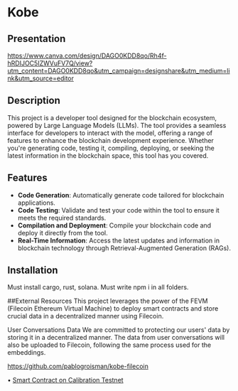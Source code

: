 # Kobe
## Presentation
https://www.canva.com/design/DAGO0KDD8qo/Rh4f-hRDIJOC5IZWVuFV7Q/view?utm_content=DAGO0KDD8qo&utm_campaign=designshare&utm_medium=link&utm_source=editor

## Description

This project is a developer tool designed for the blockchain ecosystem, powered by Large Language Models (LLMs). The tool provides a seamless interface for developers to interact with the model, offering a range of features to enhance the blockchain development experience. Whether you're generating code, testing it, compiling, deploying, or seeking the latest information in the blockchain space, this tool has you covered.

## Features

- **Code Generation**: Automatically generate code tailored for blockchain applications.
- **Code Testing**: Validate and test your code within the tool to ensure it meets the required standards.
- **Compilation and Deployment**: Compile your blockchain code and deploy it directly from the tool.
- **Real-Time Information**: Access the latest updates and information in blockchain technology through Retrieval-Augmented Generation (RAGs).
  
## Installation

Must install cargo, rust, solana.
Must write npm i in all folders.

##External Resources
This project leverages the power of the FEVM (Filecoin Ethereum Virtual Machine) to deploy smart contracts and store crucial data in a decentralized manner using Filecoin.

User Conversations Data
We are committed to protecting our users' data by storing it in a decentralized manner. The data from user conversations will also be uploaded to Filecoin, following the same process used for the embeddings.

https://github.com/pablogroisman/kobe-filecoin

•⁠  ⁠[Smart Contract on Calibration Testnet](https://calibration.filfox.info/en/address/0x686BABbCa7924470f8c4343C6b4b702a0e0Bb5eb)
